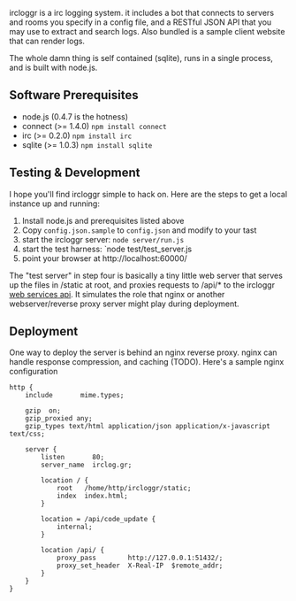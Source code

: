 ircloggr is a irc logging system.  it includes a bot that connects to
servers and rooms you specify in a config file, and a RESTful JSON API
that you may use to extract and search logs.  Also bundled is a sample
client website that can render logs.

The whole damn thing is self contained (sqlite), runs in a single process,
and is built with node.js.

## Software Prerequisites

  * node.js (0.4.7 is the hotness)
  * connect (>= 1.4.0) `npm install connect`
  * irc (>= 0.2.0) `npm install irc`
  * sqlite (>= 1.0.3) `npm install sqlite`

## Testing & Development

I hope you'll find ircloggr simple to hack on.  Here are the steps to get
a local instance up and running:

  1. Install node.js and prerequisites listed above
  2. Copy `config.json.sample` to `config.json` and modify to your tast
  3. start the ircloggr server: `node server/run.js`
  4. start the test harness: `node test/test_server.js
  5. point your browser at http://localhost:60000/

The "test server" in step four is basically a tiny little web server
that serves up the files in /static at root, and proxies requests to
/api/* to the ircloggr [web services api](blob/master/WSAPI.md).  It
simulates the role that nginx or another webserver/reverse proxy
server might play during deployment.

## Deployment

One way to deploy the server is behind an nginx reverse proxy.
nginx can handle response compression, and caching (TODO).  Here's
a sample nginx configuration

    http {
        include       mime.types;

        gzip  on;
        gzip_proxied any;
        gzip_types text/html application/json application/x-javascript text/css;

        server {
            listen       80;
            server_name  irclog.gr;

            location / {
                root   /home/http/ircloggr/static;
                index  index.html;
            }

            location = /api/code_update {
                internal;
            }

            location /api/ {
                proxy_pass        http://127.0.0.1:51432/;
                proxy_set_header  X-Real-IP  $remote_addr;
            }
        }
    }

